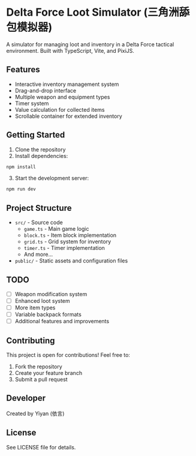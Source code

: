 
# Delta Force Loot Simulator (三角洲舔包模拟器)

A simulator for managing loot and inventory in a Delta Force tactical environment. Built with TypeScript, Vite, and PixiJS.

## Features

- Interactive inventory management system
- Drag-and-drop interface
- Multiple weapon and equipment types
- Timer system
- Value calculation for collected items
- Scrollable container for extended inventory

## Getting Started

1. Clone the repository
2. Install dependencies:
```bash
npm install
```
3. Start the development server:
```bash
npm run dev
```

## Project Structure

- `src/` - Source code
  - `game.ts` - Main game logic
  - `block.ts` - Item block implementation
  - `grid.ts` - Grid system for inventory
  - `timer.ts` - Timer implementation
  - And more...
- `public/` - Static assets and configuration files

## TODO

- [ ] Weapon modification system
- [ ] Enhanced loot system
- [ ] More item types
- [ ] Variable backpack formats
- [ ] Additional features and improvements

## Contributing

This project is open for contributions! Feel free to:
1. Fork the repository
2. Create your feature branch
3. Submit a pull request

## Developer

Created by Yiyan (依言)

## License

See LICENSE file for details.
